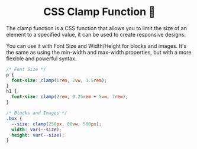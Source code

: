 <br>

# <div align="center">**CSS Clamp Function 🧠**</div>

The clamp function is a CSS function that allows you to limit the size of an element to a specified value, it can be used to create responsive designs.

You can use it with Font Size and Width/Height for blocks and images. It's the same as using the min-width and max-width properties, but with a more flexible and powerful syntax.

```css
/* Font Size */
p {
  font-size: clamp(1rem, 2vw, 1.5rem);
}
h1 {
  font-size: clamp(2rem, 0.25rem + 5vw, 7rem);
}
```

```css
/* Blocks and Images */
.box {
  --size: clamp(250px, 80vw, 500px);
  width: var(--size);
  height: var(--size);
}
```
